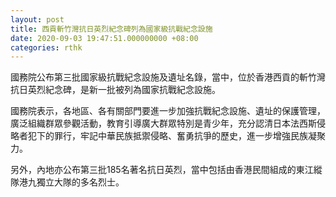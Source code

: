 ```yaml
---
layout: post
title: 西貢斬竹灣抗日英烈紀念碑列為國家級抗戰紀念設施
date: 2020-09-03 19:47:51.000000000 +08:00
categories: rthk
---
```


國務院公布第三批國家級抗戰紀念設施及遺址名錄，當中，位於香港西貢的斬竹灣抗日英烈紀念碑，是新一批被列為國家抗戰紀念設施。

國務院表示，各地區、各有關部門要進一步加強抗戰紀念設施、遺址的保護管理，廣泛組織群眾參觀活動，教育引導廣大群眾特別是青少年，充分認清日本法西斯侵略者犯下的罪行，牢記中華民族抵禦侵略、奮勇抗爭的歷史，進一步增強民族凝聚力。

另外，內地亦公布第三批185名著名抗日英烈，當中包括由香港民間組成的東江縱隊港九獨立大隊的多名烈士。
